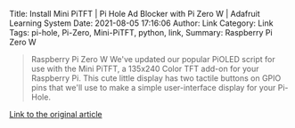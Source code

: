Title: Install Mini PiTFT | Pi Hole Ad Blocker with Pi Zero W | Adafruit Learning System
Date: 2021-08-05 17:16:06
Author: Link
Category: Link
Tags: pi-hole, Pi-Zero, Mini-PiTFT, python, link, 
Summary: Raspberry Pi Zero W 

> Raspberry Pi Zero W 
> We've updated our popular PiOLED script for use with the Mini PiTFT, a 135x240 Color TFT add-on for your Raspberry Pi. This cute little display has two tactile buttons on GPIO pins that we'll use to make a simple user-interface display for your Pi-Hole.

[Link to the original article](https://learn.adafruit.com/pi-hole-ad-blocker-with-pi-zero-w/install-mini-pitft)
